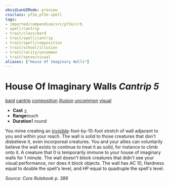 ```yaml
---
obsidianUIMode: preview
cssclass: pf2e,pf2e-spell
tags:
- imported/compendium/src/pf2e/crb
- spell/cantrip
- trait/class/bard
- trait/spell/cantrip
- trait/spell/composition
- trait/school/illusion
- trait/rarity/uncommon
- trait/sense/visual
aliases: ["House Of Imaginary Walls"]
---
```

# House Of Imaginary Walls *Cantrip 5*   
[bard](rules/traits/bard.md)  [cantrip](cantrip.md)  [composition](composition.md)  [illusion](illusion.md)  [uncommon](uncommon.md)  [visual](visual.md)  

- **Cast** [>](chapter-9-playing-the-game.md#Actions "Single Action") 
- **Range**touch
- **Duration**1 round

You mime creating an [invisible](conditions.md#Invisible)-foot-by-10-foot stretch of wall adjacent to you and within your reach. The wall is solid to those creatures that don't disbelieve it, even incorporeal creatures. You and your allies can voluntarily believe the wall exists to continue to treat it as solid, for instance to climb onto it. A creature that 0 is temporarily immune to your house of imaginary walls for 1 minute. The wall doesn't block creatures that didn't see your visual performance, nor does it block objects. The wall has AC 10, Hardness equal to double the spell's level, and HP equal to quadruple the spell's level.

*Source: Core Rulebook p. 386*